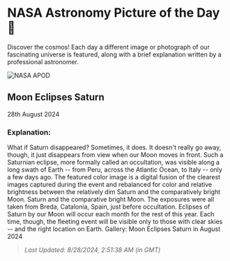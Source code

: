 
  # NASA Astronomy Picture of the Day 🌌

  Discover the cosmos! Each day a different image or photograph of our fascinating universe is featured, along with a brief explanation written by a professional astronomer.

![NASA APOD](https://apod.nasa.gov/apod/image/2408/MoonEclipsesSaturn_Sanz_2000.jpg)

## Moon Eclipses Saturn

28th August 2024

### Explanation: 

What if Saturn disappeared?  Sometimes, it does.  It doesn't really go away, though, it just disappears from view when our Moon moves in front.  Such a Saturnian eclipse, more formally called an occultation, was visible along a long swath of Earth -- from Peru, across the Atlantic Ocean, to Italy -- only a few days ago.  The featured color image is a digital fusion of the clearest images captured during the event and rebalanced for color and relative brightness between the relatively dim Saturn and the comparatively bright Moon. Saturn and the comparative bright Moon.  The exposures were all taken from Breda, Catalonia, Spain, just before occultation. Eclipses of Saturn by our Moon will occur each month for the rest of this year. Each time, though, the fleeting event will be visible only to those with clear skies -- and the right location on Earth.   Gallery: Moon Eclipses Saturn in August 2024

> _Last Updated: 8/28/2024, 2:51:38 AM (in GMT)_
